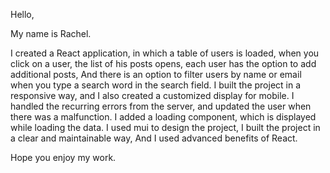 Hello,

My name is Rachel.

I created a React application, in which a table of users is loaded, when you click on a user, the list of his posts opens, each user has the option to add additional posts,
And there is an option to filter users by name or email when you type a search word in the search field.
I built the project in a responsive way, and I also created a customized display for mobile.
I handled the recurring errors from the server, and updated the user when there was a malfunction.
I added a loading component, which is displayed while loading the data.
I used mui to design the project,
I built the project in a clear and maintainable way,
And I used advanced benefits of React.

Hope you enjoy my work.


